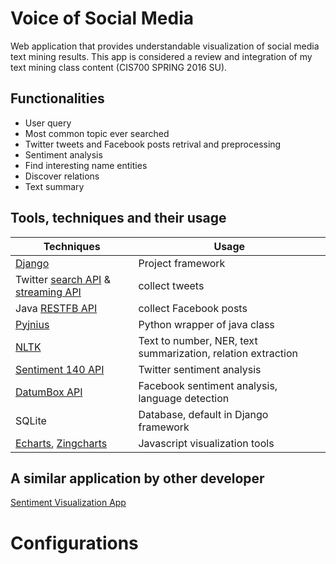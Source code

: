 # Voice of Social Media

Web application that provides understandable visualization of social media text mining results. This app is considered a review and integration of my text mining class content (CIS700 SPRING 2016 SU).

## Functionalities

* User query
* Most common topic ever searched
* Twitter tweets and Facebook posts retrival and preprocessing
* Sentiment analysis
* Find interesting name entities
* Discover relations
* Text summary

## Tools, techniques and their usage

|Techniques|Usage|
|----------|-----|
|[Django](https://www.djangoproject.com)|Project framework|
|Twitter [search API](https://dev.twitter.com/rest/public) & [streaming API](https://dev.twitter.com/streaming/overview)|collect tweets|
|Java [RESTFB API](http://restfb.com)|collect Facebook posts|
|[Pyjnius](http://pyjnius.readthedocs.io/en/latest/)|Python wrapper of java class|
|[NLTK](http://www.nltk.org)|Text to number, NER, text summarization, relation extraction|
|[Sentiment 140 API](http://help.sentiment140.com/api)|Twitter sentiment analysis|
|[DatumBox API](http://www.datumbox.com/machine-learning-api/)|Facebook sentiment analysis, language detection|
|SQLite|Database, default in Django framework|
|[Echarts](https://github.com/ecomfe/echarts), [Zingcharts](http://www.zingchart.com)|Javascript visualization tools|

## A similar application by other developer

[Sentiment Visualization App](https://www.csc.ncsu.edu/faculty/healey/tweet_viz/tweet_app)

# Configurations

## 